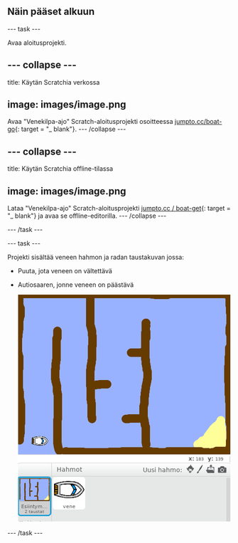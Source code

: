 ## Näin pääset alkuun

\--- task \---

Avaa aloitusprojekti.

## \--- collapse \---

title: Käytän Scratchia verkossa

## image: images/image.png

Avaa "Venekilpa-ajo" Scratch-aloitusprojekti osoitteessa [jumpto.cc/boat-go](https://scratch.mit.edu/projects/63958014/#editor){: target = "_ blank"}. \--- /collapse \---

## \--- collapse \---

title: Käytän Scratchia offline-tilassa

## image: images/image.png

Lataa "Venekilpa-ajo" Scratch-aloitusprojekti [jumpto.cc / boat-get](http:jumpto.cc/boat-get){: target = "_ blank"} ja avaa se offline-editorilla. \--- /collapse \---

\--- /task \---

\--- task \---

Projekti sisältää veneen hahmon ja radan taustakuvan jossa:

- Puuta, jota veneen on vältettävä
- Autiosaaren, jonne veneen on päästävä
    
    ![screenshot](images/boat-starter.png)

\--- /task \---